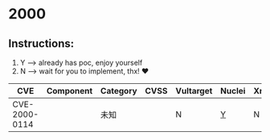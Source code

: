 # 2000

## Instructions:

1. Y --> already has poc, enjoy yourself
2. N --> wait for you to implement, thx! :heart:

| CVE | Component | Category | CVSS | Vultarget | Nuclei | Xray | pocsuite2 | pocsuite3 | goby | oneliner | others |
|-----|-----------|----------|------|-----------|--------|------|-----------|-----------|------|----------|-------|
| CVE-2000-0114 |  | 未知 |  | N | [Y](CVE-2000-0114/poc/nuclei/) | N | N | N | N | N | N |
